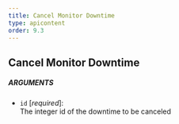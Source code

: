 ```yaml
---
title: Cancel Monitor Downtime
type: apicontent
order: 9.3
---
```


## Cancel Monitor Downtime
##### ARGUMENTS
* `id` [*required*]:  
    The integer id of the downtime to be canceled